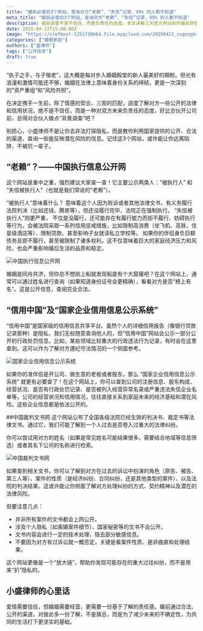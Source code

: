 ```yaml
---
title: "婚前必查的3个网站，查询对方“老赖”、“失信”记录，99% 的人都不知道"
meta_title: "婚前必查的3个网站，查询对方“老赖”、“失信”记录，99% 的人都不知道"
description: 婚前调查不是不信任，而是负责任的态度。本文详解三大官方网站助你婚前排查风险：中国执行信息公开网可查询对方是否为"老赖"或"被执行人"，避免背负巨额债务；信用中国及国家企业信用信息公示系统可了解行政处罚记录和企业经营状况；中国裁判文书网则揭示过往重大法律纠纷。这些合法公开渠道的查询，能帮你了解潜在伴侣的信用状况和法律风险，为婚姻打下更坚实的基础，避免"同舟共济"变成"共同沉船"。
date: 2025-04-22T15:00:00Z
image: "https://slefboot-1251736664.file.myqcloud.com/20250421_zxgongkai.webp"
categories: ["婚姻家庭"]
authors: ["盛律师"]
tags: ["公开信息"]
draft: true
---
```


“执子之手，与子偕老”，这大概是每对步入婚姻殿堂的新人最美好的期盼。但光有浪漫和激情可能还不够，婚姻在法律上意味着身份关系的缔结，更是一次深刻的“资产重组”和“风险共担”。

在决定携手一生前，除了情感的契合、三观的匹配，适度了解对方一些公开的法律和信用状况，绝不是不信任，而是一种对双方未来负责任的态度，好比合伙开公司前，总得对合伙人做点“背景调查”吧？

别担心，小盛律师不是让你去非法打探隐私，而是教你利用国家提供的公开、合法的渠道，查询一些能反映潜在风险的信息。记住这3个网站，或许能让你远离陷阱，不被坑一辈子。

## “老赖”？——中国执行信息公开网

这个网站是重中之重，强烈建议大家查一查！它主要公示两类人：“被执行人” 和 “失信被执行人”（也就是我们常说的“老赖”）。

“被执行人”意味着什么？ 意味着这个人因为败诉或者其他法律文书，有义务履行法院判决（比如还钱、腾房等），但还没履行完毕，法院正在强制执行。
“失信被执行人”则更严重， 不仅是没履行，还可能存在有履行能力而拒不履行、妨碍执行等行为，会被法院采取一系列信用惩戒措施，比如限制高消费（坐飞机、高铁，住星级酒店等）、限制贷款、甚至影响子女就读私立学校等。
如果你的伴侣身负巨额债务且拒不履行，甚至被限制了诸多权利，这不仅意味着巨大的家庭经济压力和风险，也会严重影响婚后生活的品质和稳定。

![中国执行信息公开网](https://slefboot-1251736664.file.myqcloud.com/20250421_zxgongkai.webp)

婚姻是同舟共济，但你总不想刚上船就发现船底有个大窟窿吧？在这个网站上，通常可以通过姓名进行查询（如果知道身份证号会更精确），看看对方是否“榜上有名”。这是公开信息，查阅完全合法。

## “信用中国”及“国家企业信用信息公示系统”
“信用中国”是国家级的信用信息共享平台。虽然个人的详细信用报告（像银行贷款记录那种）是隐私，我们无权随意查询他人的，但“信用中国”网站会公示一部分公开的行政处罚信息。比如，某些领域比较重大的行政违法行为记录，有时会在这里查到。这可以作为了解对方遵纪守法情况的一个侧面参考。

![国家企业信用信息公示系统](https://slefboot-1251736664.file.myqcloud.com/20250421_xinyonggongshi.webp)

如果你的准伴侣是开公司、做生意的老板或者股东，那么 “国家企业信用信息公示系统” 就更有必要查了！在这个网站上，你可以查到公司的注册信息、股东构成、经营状况、是否有行政处罚记录、是否被列入经营异常名录或严重违法失信企业名单等。公司的经营状况和信用情况，往往直接关系到家庭未来的经济基础和潜在风险。这些企业信息都是依法公开的。

##中国裁判文书网
这个网站公布了全国各级法院已经生效的判决书、裁定书等法律文书。通过它，我们可能了解到一个人过去是否卷入过重大的法律纠纷。

你可以尝试用对方的姓名（如果是常见姓名可能结果很多，需要结合地域等信息筛选）或者其名下公司的名称进行检索。

![中国裁判文书网](https://slefboot-1251736664.file.myqcloud.com/20250421_wenshu.webp)

如果查到相关文书，你可以了解到对方在过去的诉讼中扮演的角色（原告、被告、第三人等）、案件的性质（是经济纠纷、合同纠纷，还是其他类型的案件）、以及法院的判决结果。这或许能让你侧面了解对方处理纠纷的方式、契约精神以及潜在的法律风险。

但要注意几点：

- 并非所有案件的文书都会上网公开。
- 涉及个人隐私（如离婚案件细节）、国家秘密等的文书不会公开。
- 文书内容会进行一定的技术处理，隐去部分敏感信息。
- 不要因为对方有过诉讼就一概否定，关键是看案件性质、是非曲直和处理结果。

这个网站更像是一个“放大镜”，帮助你发现可能存在的重大过往纠纷，而不是用来“扒”隐私的。

## 小盛律师的心里话

爱情需要信任，但婚姻需要经营，更需要一份基于了解的责任感。婚前通过合法、公开的渠道，对彼此多一份了解，不是猜忌，而是为了减少未来的不确定性，为共同的生活打下更坚实的基础。
